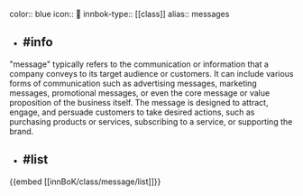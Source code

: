 color:: blue
icon:: 📣
innbok-type:: [[class]]
alias:: messages

- ## #info 
"message" typically refers to the communication or information that a company conveys to its target audience or customers. It can include various forms of communication such as advertising messages, marketing messages, promotional messages, or even the core message or value proposition of the business itself. The message is designed to attract, engage, and persuade customers to take desired actions, such as purchasing products or services, subscribing to a service, or supporting the brand.
- ## #list 
{{embed [[innBoK/class/message/list]]}}

